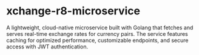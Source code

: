 # xchange-r8-microservice
A lightweight, cloud-native microservice built with Golang that fetches and serves real-time exchange rates for currency pairs. The service features caching for optimized performance, customizable endpoints, and secure access with JWT authentication.
